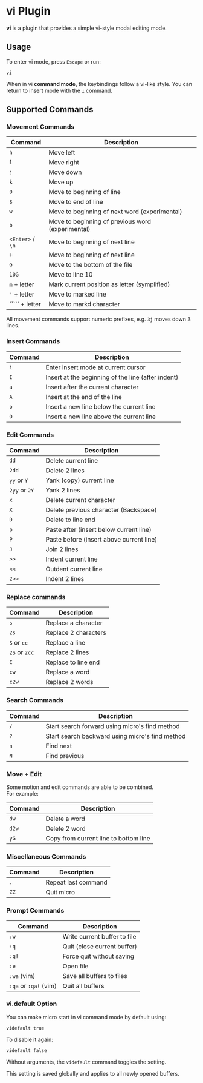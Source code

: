 # vi Plugin

**vi** is a plugin that provides a simple vi-style modal editing mode.

## Usage

To enter vi mode, press `Escape` or run:

```
vi
```

When in vi **command mode**, the keybindings follow a vi-like style.
You can return to insert mode with the `i` command.

## Supported Commands

### Movement Commands

| Command          | Description                                       |
| ---------------- | ------------------------------------------------- |
| `h`              | Move left                                         |
| `l`              | Move right                                        |
| `j`              | Move down                                         |
| `k`              | Move up                                           |
| `0`              | Move to beginning of line                         |
| `$`              | Move to end of line                               |
| `w`              | Move to beginning of next word (experimental)     |
| `b`              | Move to beginning of previous word (experimental) |
| `<Enter>` / `\n` | Move to beginning of next line                    |
| `+`              | Move to beginning of next line                    |
| `G`              | Move to the bottom of the file                    |
| `10G`            | Move to line 10                                   |
| `m` + letter     | Mark current position as letter (symplified)      |
| `'` + letter     | Move to marked line                               |
| ````` + letter   | Move to markd character                           |

All movement commands support numeric prefixes, e.g. `3j` moves down 3 lines.

### Insert Commands

| Command | Description                                        |
| ------- | -------------------------------------------------- |
| `i`     | Enter insert mode at current cursor                |
| `I`     | Insert at the beginning of the line (after indent) |
| `a`     | Insert after the current character                 |
| `A`     | Insert at the end of the line                      |
| `o`     | Insert a new line below the current line           |
| `O`     | Insert a new line above the current line           |

### Edit Commands

| Command       | Description                              |
| ------------- | ---------------------------------------- |
| `dd`          | Delete current line                      |
| `2dd`         | Delete 2 lines                           |
| `yy` or `Y`   | Yank (copy) current line                 |
| `2yy` or `2Y` | Yank 2 lines                             |
| `x`           | Delete current character                 |
| `X`           | Delete previous character (Backspace)    |
| `D`           | Delete to line end                       |
| `p`           | Paste after (insert below current line)  |
| `P`           | Paste before (insert above current line) |
| `J`           | Join 2 lines                             |
| `>>`          | Indent current line                      |
| `<<`          | Outdent current line                     |
| `2>>`         | Indent 2 lines                           |

### Replace commands

| Command       | Description          |
| ------------- | -------------------- |
| `s`           | Replace a character  |
| `2s`          | Replace 2 characters |
| `S` or `cc`   | Replace a line       |
| `2S` or `2cc` | Replace 2 lines      |
| `C`           | Replace to line end  |
| `cw`          | Replace a word       |
| `c2w`         | Replace 2 words      |

### Search Commands

| Command | Description                                     |
| ------- | ----------------------------------------------- |
| `/`     | Start search forward using micro's find method  |
| `?`     | Start search backward using micro's find method |
| `n`     | Find next                                       |
| `N`     | Find previous                                   |

### Move + Edit

Some motion and edit commands are able to be combined.  
For example:

| Command | Description                           |
| ------- | ------------------------------------- |
| `dw`    | Delete a word                         |
| `d2w`   | Delete 2 word                         |
| `yG`    | Copy from current line to bottom line |

### Miscellaneous Commands

| Command | Description         |
| ------- | ------------------- |
| `.`     | Repeat last command |
| `ZZ`    | Quit micro          |

### Prompt Commands

| Command               | Description                  |
| --------------------- | ---------------------------- |
| `:w`                  | Write current buffer to file |
| `:q`                  | Quit (close current buffer)  |
| `:q!`                 | Force quit without saving    |
| `:e`                  | Open file                    |
| `:wa` (vim)           | Save all buffers to files    |
| `:qa` or `:qa!` (vim) | Quit all buffers             |

###

### vi.default Option

You can make micro start in vi command mode by default using:

```
videfault true
```

To disable it again:

```
videfault false
```

Without arguments, the `videfault` command toggles the setting.

This setting is saved globally and applies to all newly opened buffers.
